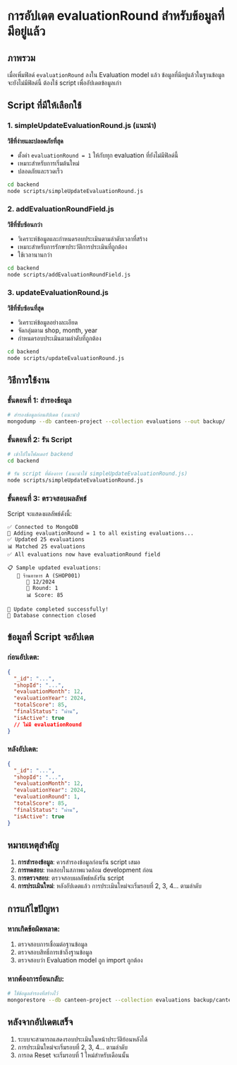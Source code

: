 # การอัปเดต evaluationRound สำหรับข้อมูลที่มีอยู่แล้ว

## ภาพรวม
เมื่อเพิ่มฟิลด์ `evaluationRound` ลงใน Evaluation model แล้ว ข้อมูลที่มีอยู่แล้วในฐานข้อมูลจะยังไม่มีฟิลด์นี้ ต้องใช้ script เพื่ออัปเดตข้อมูลเก่า

## Script ที่มีให้เลือกใช้

### 1. simpleUpdateEvaluationRound.js (แนะนำ)
**วิธีที่ง่ายและปลอดภัยที่สุด**
- ตั้งค่า `evaluationRound = 1` ให้กับทุก evaluation ที่ยังไม่มีฟิลด์นี้
- เหมาะสำหรับการเริ่มต้นใหม่
- ปลอดภัยและรวดเร็ว

```bash
cd backend
node scripts/simpleUpdateEvaluationRound.js
```

### 2. addEvaluationRoundField.js
**วิธีที่ซับซ้อนกว่า**
- วิเคราะห์ข้อมูลและกำหนดรอบประเมินตามลำดับเวลาที่สร้าง
- เหมาะสำหรับการรักษาประวัติการประเมินที่ถูกต้อง
- ใช้เวลานานกว่า

```bash
cd backend
node scripts/addEvaluationRoundField.js
```

### 3. updateEvaluationRound.js
**วิธีที่ซับซ้อนที่สุด**
- วิเคราะห์ข้อมูลอย่างละเอียด
- จัดกลุ่มตาม shop, month, year
- กำหนดรอบประเมินตามลำดับที่ถูกต้อง

```bash
cd backend
node scripts/updateEvaluationRound.js
```

## วิธีการใช้งาน

### ขั้นตอนที่ 1: สำรองข้อมูล
```bash
# สำรองข้อมูลก่อนอัปเดต (แนะนำ)
mongodump --db canteen-project --collection evaluations --out backup/
```

### ขั้นตอนที่ 2: รัน Script
```bash
# เข้าไปในโฟลเดอร์ backend
cd backend

# รัน script ที่ต้องการ (แนะนำใช้ simpleUpdateEvaluationRound.js)
node scripts/simpleUpdateEvaluationRound.js
```

### ขั้นตอนที่ 3: ตรวจสอบผลลัพธ์
Script จะแสดงผลลัพธ์ดังนี้:
```
✅ Connected to MongoDB
🔄 Adding evaluationRound = 1 to all existing evaluations...
✅ Updated 25 evaluations
📊 Matched 25 evaluations
✅ All evaluations now have evaluationRound field

📋 Sample updated evaluations:
   🏪 ร้านอาหาร A (SHOP001)
      📅 12/2024
      🔄 Round: 1
      📊 Score: 85

🎉 Update completed successfully!
🔌 Database connection closed
```

## ข้อมูลที่ Script จะอัปเดต

### ก่อนอัปเดต:
```json
{
  "_id": "...",
  "shopId": "...",
  "evaluationMonth": 12,
  "evaluationYear": 2024,
  "totalScore": 85,
  "finalStatus": "ผ่าน",
  "isActive": true
  // ไม่มี evaluationRound
}
```

### หลังอัปเดต:
```json
{
  "_id": "...",
  "shopId": "...",
  "evaluationMonth": 12,
  "evaluationYear": 2024,
  "evaluationRound": 1,
  "totalScore": 85,
  "finalStatus": "ผ่าน",
  "isActive": true
}
```

## หมายเหตุสำคัญ

1. **การสำรองข้อมูล**: ควรสำรองข้อมูลก่อนรัน script เสมอ
2. **การทดสอบ**: ทดสอบในสภาพแวดล้อม development ก่อน
3. **การตรวจสอบ**: ตรวจสอบผลลัพธ์หลังรัน script
4. **การประเมินใหม่**: หลังอัปเดตแล้ว การประเมินใหม่จะเริ่มรอบที่ 2, 3, 4... ตามลำดับ

## การแก้ไขปัญหา

### หากเกิดข้อผิดพลาด:
1. ตรวจสอบการเชื่อมต่อฐานข้อมูล
2. ตรวจสอบสิทธิ์การเข้าถึงฐานข้อมูล
3. ตรวจสอบว่า Evaluation model ถูก import ถูกต้อง

### หากต้องการย้อนกลับ:
```bash
# ใช้ข้อมูลสำรองที่สร้างไว้
mongorestore --db canteen-project --collection evaluations backup/canteen-project/evaluations.bson
```

## หลังจากอัปเดตเสร็จ

1. ระบบจะสามารถแสดงรอบประเมินในหน้าประวัติย้อนหลังได้
2. การประเมินใหม่จะเริ่มรอบที่ 2, 3, 4... ตามลำดับ
3. การกด Reset จะเริ่มรอบที่ 1 ใหม่สำหรับเดือนนั้น
